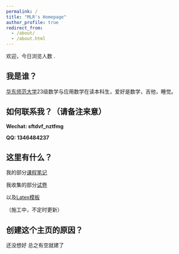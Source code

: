```yaml
---
permalink: /
title: "MLR's Homepage"
author_profile: true
redirect_from: 
  - /about/
  - /about.html
---
```

<span id="busuanzi_container_site_pv">欢迎，今日浏览人数 <span id="busuanzi_value_site_uv"></span> .</span>

我是谁？
------
[华东师范大学](https://math.ecnu.edu.cn/)23级数学与应用数学在读本科生，爱好是数学，吉他，睡觉。


如何联系我？（请备注来意）
---
**Wechat: sftdvf_nztfmg**

**QQ: 1346484237**


这里有什么？
---
我的部分[课程笔记](https://m-l-ray.github.io//notes/)

我收集的部分[试卷](https://m-l-ray.github.io//exams/)

以及[Latex模板](https://github.com/M-L-Ray/template/tree/main)

（施工中，不定时更新）

创建这个主页的原因？
------
还没想好 总之有空就建了
